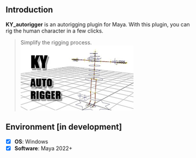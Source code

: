 ## **Introduction**
**KY_autorigger** is an autorigging plugin for Maya.
With this plugin, you can rig the human character in a few clicks.

> Simplify the rigging process.
[![KY_autorigger](https://github.com/DollyGarden/KY_autorigger/blob/main/01_app/KY_AutoRigger/KY_AR_image.jpg)](https://youtu.be/RnRnf7ysa1w?si=QdcNee32kJkCCHYf)

## Environment [in development]
- [x] **OS**: Windows
- [x] **Software**: Maya 2022+